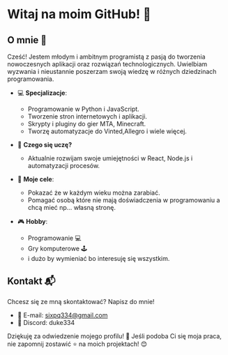 # Witaj na moim GitHub! 👋

## O mnie 🚀

Cześć! Jestem młodym i ambitnym programistą z pasją do tworzenia nowoczesnych aplikacji oraz rozwiązań technologicznych. Uwielbiam wyzwania i nieustannie poszerzam swoją wiedzę w różnych dziedzinach programowania.

- 💻 **Specjalizacje**: 
  - Programowanie w Python i JavaScript.
  - Tworzenie stron internetowych i aplikacji.
  - Skrypty i pluginy do gier MTA, Minecraft.
  - Tworzę automatyzacje do Vinted,Allegro i wiele więcej.
  
- 🌱 **Czego się uczę?**
  - Aktualnie rozwijam swoje umiejętności w React, Node.js i automatyzacji procesów.

- 🎯 **Moje cele**:
  - Pokazać że w każdym wieku można zarabiać.
  - Pomagać osobą które nie mają doświadczenia w programowaniu a chcą mieć np... własną stronę.

- 🎮 **Hobby**:
  - Programowanie 💻
  - Gry komputerowe 🕹️
  - i dużo by wymieniać bo interesuję się wszystkim.

## Kontakt 📬

Chcesz się ze mną skontaktować? Napisz do mnie!

- 📧 E-mail: sixpq334@gmail.com
- 💬 Discord: duke334

Dziękuję za odwiedzenie mojego profilu! 🚀 Jeśli podoba Ci się moja praca, nie zapomnij zostawić ⭐ na moich projektach! 😊

